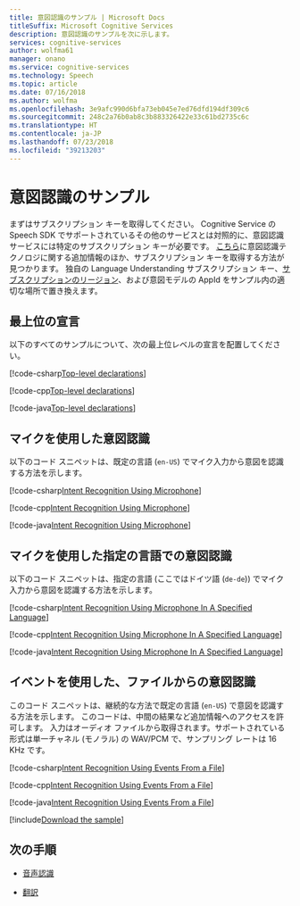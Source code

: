 ```yaml
---
title: 意図認識のサンプル | Microsoft Docs
titleSuffix: Microsoft Cognitive Services
description: 意図認識のサンプルを次に示します。
services: cognitive-services
author: wolfma61
manager: onano
ms.service: cognitive-services
ms.technology: Speech
ms.topic: article
ms.date: 07/16/2018
ms.author: wolfma
ms.openlocfilehash: 3e9afc990d6bfa73eb045e7ed76dfd194df309c6
ms.sourcegitcommit: 248c2a76b0ab8c3b883326422e33c61bd2735c6c
ms.translationtype: HT
ms.contentlocale: ja-JP
ms.lasthandoff: 07/23/2018
ms.locfileid: "39213203"
---
```

# <a name="sample-for-intent-recognition"></a>意図認識のサンプル

まずはサブスクリプション キーを取得してください。 Cognitive Service の Speech SDK でサポートされているその他のサービスとは対照的に、意図認識サービスには特定のサブスクリプション キーが必要です。 [こちら](https://www.luis.ai)に意図認識テクノロジに関する追加情報のほか、サブスクリプション キーを取得する方法が見つかります。 独自の Language Understanding サブスクリプション キー、[サブスクリプションのリージョン](regions.md)、および意図モデルの AppId をサンプル内の適切な場所で置き換えます。

## <a name="top-level-declarations"></a>最上位の宣言

以下のすべてのサンプルについて、次の最上位レベルの宣言を配置してください。

[!code-csharp[Top-level declarations](~/samples-cognitive-services-speech-sdk/samples/csharp/sharedcontent/console/intent_recognition_samples.cs#toplevel)]

[!code-cpp[Top-level declarations](~/samples-cognitive-services-speech-sdk/samples/cpp/windows/console/samples/intent_recognition_samples.cpp#toplevel)]

[!code-java[Top-level declarations](~/samples-cognitive-services-speech-sdk/samples/java/jre/console/src/com/microsoft/cognitiveservices/speech/samples/console/IntentRecognitionSamples.java#toplevel)]

## <a name="intent-recognition-using-microphone"></a>マイクを使用した意図認識

以下のコード スニペットは、既定の言語 (`en-US`) でマイク入力から意図を認識する方法を示します。

[!code-csharp[Intent Recognition Using Microphone](~/samples-cognitive-services-speech-sdk/samples/csharp/sharedcontent/console/intent_recognition_samples.cs#intentRecognitionWithMicrophone)]

[!code-cpp[Intent Recognition Using Microphone](~/samples-cognitive-services-speech-sdk/samples/cpp/windows/console/samples/intent_recognition_samples.cpp#IntentRecognitionWithMicrophone)]

[!code-java[Intent Recognition Using Microphone](~/samples-cognitive-services-speech-sdk/samples/java/jre/console/src/com/microsoft/cognitiveservices/speech/samples/console/IntentRecognitionSamples.java#IntentRecognitionWithMicrophone)]

## <a name="intent-recognition-using-microphone-in-a-specified-language"></a>マイクを使用した指定の言語での意図認識

以下のコード スニペットは、指定の言語 (ここではドイツ語 (`de-de`)) でマイク入力から意図を認識する方法を示します。

[!code-csharp[Intent Recognition Using Microphone In A Specified Language](~/samples-cognitive-services-speech-sdk/samples/csharp/sharedcontent/console/intent_recognition_samples.cs#intentRecognitionWithLanguage)]

[!code-cpp[Intent Recognition Using Microphone In A Specified Language](~/samples-cognitive-services-speech-sdk/samples/cpp/windows/console/samples/intent_recognition_samples.cpp#IntentRecognitionWithLanguage)]

[!code-java[Intent Recognition Using Microphone In A Specified Language](~/samples-cognitive-services-speech-sdk/samples/java/jre/console/src/com/microsoft/cognitiveservices/speech/samples/console/IntentRecognitionSamples.java#IntentRecognitionWithLanguage)]

## <a name="intent-recognition-from-a-file-using-events"></a>イベントを使用した、ファイルからの意図認識

このコード スニペットは、継続的な方法で既定の言語 (`en-US`) で意図を認識する方法を示します。 このコードは、中間の結果など追加情報へのアクセスを許可します。 入力はオーディオ ファイルから取得されます。サポートされている形式は単一チャネル (モノラル) の WAV/PCM で、サンプリング レートは 16 KHz です。

[!code-csharp[Intent Recognition Using Events From a File](~/samples-cognitive-services-speech-sdk/samples/csharp/sharedcontent/console/intent_recognition_samples.cs#intentContinuousRecognitionWithFile)]

[!code-cpp[Intent Recognition Using Events From a File](~/samples-cognitive-services-speech-sdk/samples/cpp/windows/console/samples/intent_recognition_samples.cpp#IntentContinuousRecognitionWithFile)]

[!code-java[Intent Recognition Using Events From a File](~/samples-cognitive-services-speech-sdk/samples/java/jre/console/src/com/microsoft/cognitiveservices/speech/samples/console/IntentRecognitionSamples.java#IntentContinuousRecognitionWithFile)]

[!include[Download the sample](../../../includes/cognitive-services-speech-service-speech-sdk-sample-download-h2.md)]

## <a name="next-steps"></a>次の手順

- [音声認識](./speech-to-text-sample.md)

- [翻訳](./translation.md)
